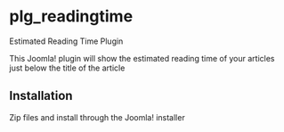 plg_readingtime
===============

Estimated Reading Time Plugin

This Joomla! plugin will show the estimated reading time of your articles just below the title of the article

Installation
------------

Zip files and install through the Joomla! installer
